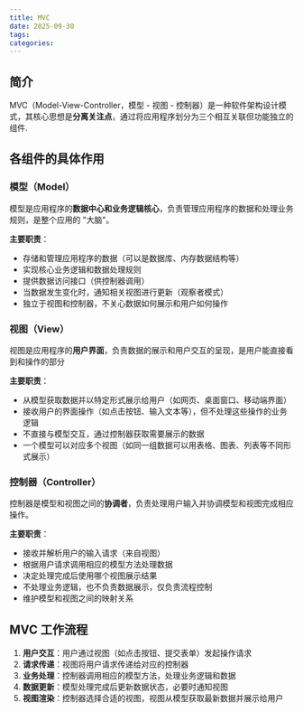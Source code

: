 ```yaml
---
title: MVC
date: 2025-09-30
tags:
categories:
---
```

## 简介
MVC（Model-View-Controller，模型 - 视图 - 控制器）是一种软件架构设计模式，其核心思想是**分离关注点**，通过将应用程序划分为三个相互关联但功能独立的组件.

## 各组件的具体作用
### 模型（Model）

模型是应用程序的**数据中心和业务逻辑核心**，负责管理应用程序的数据和处理业务规则，是整个应用的 "大脑"。

**主要职责**：

- 存储和管理应用程序的数据（可以是数据库、内存数据结构等）
- 实现核心业务逻辑和数据处理规则
- 提供数据访问接口（供控制器调用）
- 当数据发生变化时，通知相关视图进行更新（观察者模式）
- 独立于视图和控制器，不关心数据如何展示和用户如何操作
### 视图（View）

视图是应用程序的**用户界面**，负责数据的展示和用户交互的呈现，是用户能直接看到和操作的部分

**主要职责**：

- 从模型获取数据并以特定形式展示给用户（如网页、桌面窗口、移动端界面）
- 接收用户的界面操作（如点击按钮、输入文本等），但不处理这些操作的业务逻辑
- 不直接与模型交互，通过控制器获取需要展示的数据
- 一个模型可以对应多个视图（如同一组数据可以用表格、图表、列表等不同形式展示）

### 控制器（Controller）

控制器是模型和视图之间的**协调者**，负责处理用户输入并协调模型和视图完成相应操作。

**主要职责**：

- 接收并解析用户的输入请求（来自视图）
- 根据用户请求调用相应的模型方法处理数据
- 决定处理完成后使用哪个视图展示结果
- 不处理业务逻辑，也不负责数据展示，仅负责流程控制
- 维护模型和视图之间的映射关系

## MVC 工作流程

1. **用户交互**：用户通过视图（如点击按钮、提交表单）发起操作请求
2. **请求传递**：视图将用户请求传递给对应的控制器
3. **业务处理**：控制器调用相应的模型方法，处理业务逻辑和数据
4. **数据更新**：模型处理完成后更新数据状态，必要时通知视图
5. **视图渲染**：控制器选择合适的视图，视图从模型获取最新数据并展示给用户